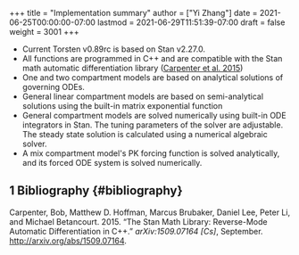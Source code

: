 +++
title = "Implementation summary"
author = ["Yi Zhang"]
date = 2021-06-25T00:00:00-07:00
lastmod = 2021-06-29T11:51:39-07:00
draft = false
weight = 3001
+++

-   Current Torsten v0.89rc is based on Stan v2.27.0.
-   All functions are programmed in C++ and are compatible
    with the Stan math automatic differentiation library ([Carpenter et al. 2015](#org3a4e325))
-   One and two compartment models are based on analytical solutions of governing ODEs.
-   General linear compartment models are based on semi-analytical solutions using the built-in matrix exponential function
-   General compartment models are solved numerically using built-in ODE integrators in Stan. The tuning parameters of the solver are adjustable. The steady state solution is calculated using a numerical algebraic solver.
-   A mix compartment model's PK forcing function is solved analytically, and its forced ODE system is solved numerically.


## <span class="section-num">1</span> Bibliography {#bibliography}

<a id="org3a4e325"></a>Carpenter, Bob, Matthew D. Hoffman, Marcus Brubaker, Daniel Lee, Peter Li, and Michael Betancourt. 2015. “The Stan Math Library: Reverse-Mode Automatic Differentiation in C++.” _arXiv:1509.07164 [Cs]_, September. <http://arxiv.org/abs/1509.07164>.
